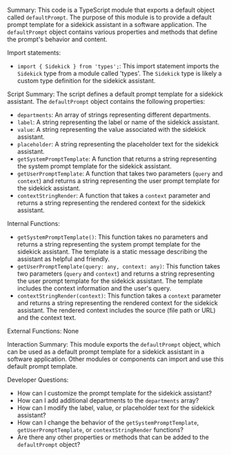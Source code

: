 Summary:
This code is a TypeScript module that exports a default object called `defaultPrompt`. The purpose of this module is to provide a default prompt template for a sidekick assistant in a software application. The `defaultPrompt` object contains various properties and methods that define the prompt's behavior and content.

Import statements:
- `import { Sidekick } from 'types';`: This import statement imports the `Sidekick` type from a module called 'types'. The `Sidekick` type is likely a custom type definition for the sidekick assistant.

Script Summary:
The script defines a default prompt template for a sidekick assistant. The `defaultPrompt` object contains the following properties:
- `departments`: An array of strings representing different departments.
- `label`: A string representing the label or name of the sidekick assistant.
- `value`: A string representing the value associated with the sidekick assistant.
- `placeholder`: A string representing the placeholder text for the sidekick assistant.
- `getSystemPromptTemplate`: A function that returns a string representing the system prompt template for the sidekick assistant.
- `getUserPromptTemplate`: A function that takes two parameters (`query` and `context`) and returns a string representing the user prompt template for the sidekick assistant.
- `contextStringRender`: A function that takes a `context` parameter and returns a string representing the rendered context for the sidekick assistant.

Internal Functions:
- `getSystemPromptTemplate()`: This function takes no parameters and returns a string representing the system prompt template for the sidekick assistant. The template is a static message describing the assistant as helpful and friendly.
- `getUserPromptTemplate(query: any, context: any)`: This function takes two parameters (`query` and `context`) and returns a string representing the user prompt template for the sidekick assistant. The template includes the context information and the user's query.
- `contextStringRender(context)`: This function takes a `context` parameter and returns a string representing the rendered context for the sidekick assistant. The rendered context includes the source (file path or URL) and the context text.

External Functions:
None

Interaction Summary:
This module exports the `defaultPrompt` object, which can be used as a default prompt template for a sidekick assistant in a software application. Other modules or components can import and use this default prompt template.

Developer Questions:
- How can I customize the prompt template for the sidekick assistant?
- How can I add additional departments to the `departments` array?
- How can I modify the label, value, or placeholder text for the sidekick assistant?
- How can I change the behavior of the `getSystemPromptTemplate`, `getUserPromptTemplate`, or `contextStringRender` functions?
- Are there any other properties or methods that can be added to the `defaultPrompt` object?